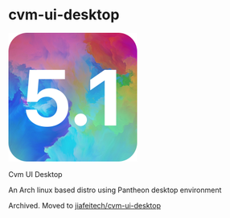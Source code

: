 # cvm-ui-desktop

![cvm-logo](assets/pixmaps/archlinux-logo.png)

Cvm UI Desktop

An Arch linux based distro using Pantheon desktop environment

Archived. Moved to [jiafeitech/cvm-ui-desktop](https://github.com/jiafeitech/cvm-ui-desktop)
